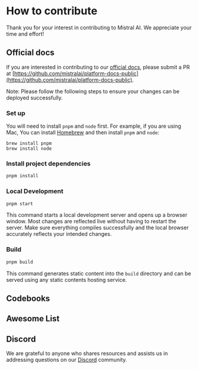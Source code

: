 # How to contribute

Thank you for your interest in contributing to Mistral AI. We appreciate your time and effort!

## Official docs

If you are interested in contributing to our [official docs](docs.mistral.ai), please submit a PR at [https://github.com/mistralai/platform-docs-public](https://github.com/mistralai/platform-docs-public). 

Note: Please follow the following steps to ensure your changes can be deployed successfully.

### Set up 

You will need to install `pnpm` and `node` first. For example, if you are using Mac, You can install [Homebrew](brew.sh) and then install `pnpm` and `node`:
```
brew install pnpm
brew install node
```

### Install project dependencies 

```bash
pnpm install
```

### Local Development

```bash
pnpm start
```

This command starts a local development server and opens up a browser window. Most changes are reflected live without having to restart the server. Make sure everything compiles successfully and the local browser accurately reflects your intended changes. 

### Build

```bash
pnpm build
```

This command generates static content into the `build` directory and can be served using any static contents hosting service.


## Codebooks

## Awesome List

## Discord

We are grateful to anyone who shares resources and assists us in addressing questions on our [Discord](https://discord.gg/mistralai) community.

